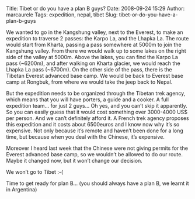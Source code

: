 Title: Tibet or do you have a plan B guys?
Date: 2008-09-24 15:29
Author: marcaurele
Tags: expedition, nepal, tibet
Slug: tibet-or-do-you-have-a-plan-b-guys

We wanted to go in the Kangshung valley, next to the Everest, to make an
expedition to traverse 2 passes: the Karpo La, and the Lhapka La. The
route would start from Kharta, passing a pass somewhere at 5000m to join
the Kangshung valley. From there we would walk up to some lakes on the
right side of the valley at 5000m. Above the lakes, you can find the
Karpo La pass (\~6200m), and after walking on Kharta glacier, we would
reach the Lhapka La pass (\~6700m). On the other side of the pass, there
is the Tibetan Everest advanced base camp. We would be back to Everest
base camp at Rongbuk, from where we would take the jeep back to Nepal.

</p>

But the expedition needs to be organized through the Tibetan trek
agency, which means that you will have porters, a guide and a cooker. A
full expedition team... for just 2 guys... Oh yes, and you can’t skip it
apparently. So you can easily guess that it would cost something over
3000-4000 US\$ per person. And we can’t definitely afford it. A French
trek agency proposes this expedition and it costs about 6500euros and I
know now why it’s so expensive. Not only because it’s remote and haven’t
been done for a long time, but because when you deal with the Chinese,
it’s expensive.  

Moreover I heard last week that the Chinese were not giving permits for
the Everest advanced base camp, so we wouldn’t be allowed to do our
route. Maybe it changed now, but it won’t change our decision.

</p>

We won’t go to Tibet :-(

</p>

Time to get ready for plan B... (you should always have a plan B, we
learnt it in Argentina)

</p>

